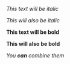 *This text will be italic*

_This will also be italic_


**This text will be bold**

__This will also be bold__


_You **can** combine them_
